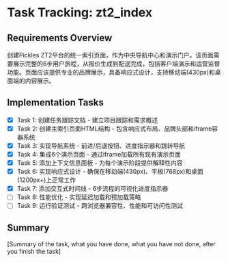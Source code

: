 # Task Tracking: zt2_index

## Requirements Overview
创建Pickles ZT2平台的统一索引页面，作为中央导航中心和演示门户。该页面需要展示完整的6步用户旅程，从报价生成到配送完成，包括客户端演示和运营监督功能。页面应该提供专业的品牌展示，具备响应式设计，支持移动端(430px)和桌面端的内容展示。

## Implementation Tasks
- [x] Task 1: 创建任务跟踪文档 - 建立项目跟踪和需求概述
- [x] Task 2: 创建主索引页面HTML结构 - 包含响应式布局、品牌头部和iframe容器系统
- [x] Task 3: 实现导航系统 - 前进/后退按钮、进度指示器和跳转导航
- [x] Task 4: 集成6个演示页面 - 通过iframe加载所有现有演示页面
- [x] Task 5: 添加上下文信息面板 - 为每个演示阶段提供解释性内容
- [x] Task 6: 实现响应式设计 - 确保在移动端(430px)、平板(768px)和桌面(1200px+)上正常工作
- [x] Task 7: 添加交互式时间线 - 6步流程的可视化进度指示器
- [ ] Task 8: 性能优化 - 实现延迟加载和预加载策略
- [ ] Task 9: 运行验证测试 - 跨浏览器兼容性、性能和可访问性测试

## Summary
[Summary of the task, what you have done, what you have not done, after you finish the task]